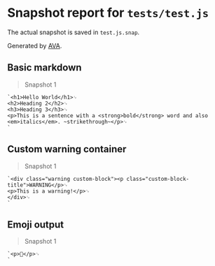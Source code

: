 # Snapshot report for `tests/test.js`

The actual snapshot is saved in `test.js.snap`.

Generated by [AVA](https://ava.li).

## Basic markdown

> Snapshot 1

    `<h1>Hello World</h1>␊
    <h2>Heading 2</h2>␊
    <h3>Heading 3</h3>␊
    <p>This is a sentence with a <strong>bold</strong> word and also <em>italics</em>. ~strikethrough~</p>␊
    `

## Custom warning container

> Snapshot 1

    `<div class="warning custom-block"><p class="custom-block-title">WARNING</p>␊
    <p>This is a warning!</p>␊
    </div>␊
    `

## Emoji output

> Snapshot 1

    `<p>🍺</p>␊
    `

